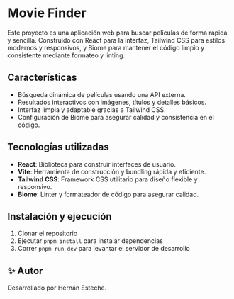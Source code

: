 # Movie Finder

Este proyecto es una aplicación web para buscar películas de forma rápida y sencilla. Construido con React para la interfaz, Tailwind CSS para estilos modernos y responsivos, y Biome para mantener el código limpio y consistente mediante formateo y linting.

## Características

- Búsqueda dinámica de películas usando una API externa.
- Resultados interactivos con imágenes, títulos y detalles básicos.
- Interfaz limpia y adaptable gracias a Tailwind CSS.
- Configuración de Biome para asegurar calidad y consistencia en el código.

## Tecnologías utilizadas

- **React**: Biblioteca para construir interfaces de usuario.
- **Vite**: Herramienta de construcción y bundling rápida y eficiente.
- **Tailwind CSS**: Framework CSS utilitario para diseño flexible y responsivo.
- **Biome**: Linter y formateador de código para asegurar calidad.

## Instalación y ejecución

1. Clonar el repositorio  
2. Ejecutar `pnpm install` para instalar dependencias  
3. Correr `pnpm run dev` para levantar el servidor de desarrollo

## ✨ Autor

Desarrollado por Hernán Esteche.

